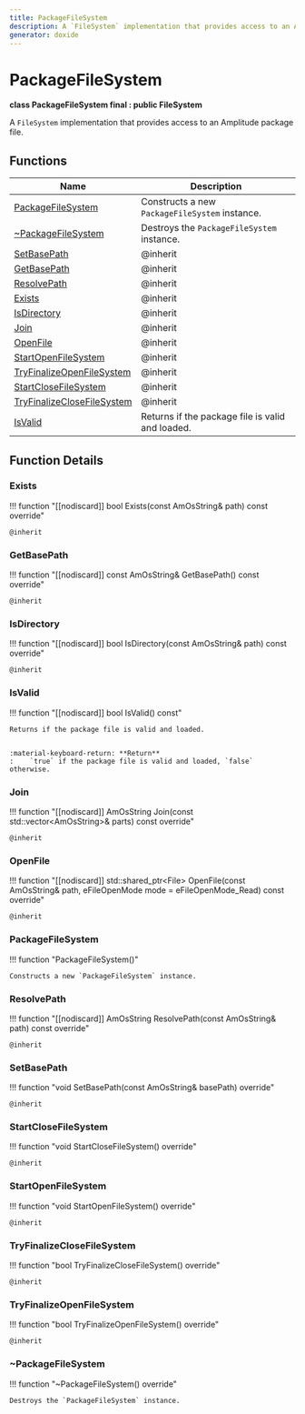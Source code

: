 ```yaml
---
title: PackageFileSystem
description: A `FileSystem` implementation that provides access to an Amplitude package file.
generator: doxide
---
```



# PackageFileSystem

**class  PackageFileSystem final : public FileSystem**


A `FileSystem` implementation that provides access to an Amplitude package file.


    


## Functions

| Name | Description |
| ---- | ----------- |
| [PackageFileSystem](#PackageFileSystem) | Constructs a new `PackageFileSystem` instance.  |
| [~PackageFileSystem](#_u007ePackageFileSystem) | Destroys the `PackageFileSystem` instance.  |
| [SetBasePath](#SetBasePath) |  @inherit  |
| [GetBasePath](#GetBasePath) |  @inherit  |
| [ResolvePath](#ResolvePath) |  @inherit  |
| [Exists](#Exists) |  @inherit  |
| [IsDirectory](#IsDirectory) |  @inherit  |
| [Join](#Join) |  @inherit  |
| [OpenFile](#OpenFile) |  @inherit  |
| [StartOpenFileSystem](#StartOpenFileSystem) |  @inherit  |
| [TryFinalizeOpenFileSystem](#TryFinalizeOpenFileSystem) |  @inherit  |
| [StartCloseFileSystem](#StartCloseFileSystem) |  @inherit  |
| [TryFinalizeCloseFileSystem](#TryFinalizeCloseFileSystem) |  @inherit  |
| [IsValid](#IsValid) | Returns if the package file is valid and loaded. |

## Function Details

### Exists<a name="Exists"></a>
!!! function "[[nodiscard]] bool Exists(const AmOsString&amp; path) const override"

    
    @inherit
            
    

### GetBasePath<a name="GetBasePath"></a>
!!! function "[[nodiscard]] const AmOsString&amp; GetBasePath() const override"

    
    @inherit
            
    

### IsDirectory<a name="IsDirectory"></a>
!!! function "[[nodiscard]] bool IsDirectory(const AmOsString&amp; path) const override"

    
    @inherit
            
    

### IsValid<a name="IsValid"></a>
!!! function "[[nodiscard]] bool IsValid() const"

    
    Returns if the package file is valid and loaded.
    
    
    :material-keyboard-return: **Return**
    :    `true` if the package file is valid and loaded, `false` otherwise.
            
    

### Join<a name="Join"></a>
!!! function "[[nodiscard]] AmOsString Join(const std::vector&lt;AmOsString&gt;&amp; parts) const override"

    
    @inherit
            
    

### OpenFile<a name="OpenFile"></a>
!!! function "[[nodiscard]] std::shared_ptr&lt;File&gt; OpenFile(const AmOsString&amp; path, eFileOpenMode mode = eFileOpenMode_Read) const override"

    
    @inherit
            
    

### PackageFileSystem<a name="PackageFileSystem"></a>
!!! function "PackageFileSystem()"

    
    Constructs a new `PackageFileSystem` instance.
             
    
    
    

### ResolvePath<a name="ResolvePath"></a>
!!! function "[[nodiscard]] AmOsString ResolvePath(const AmOsString&amp; path) const override"

    
    @inherit
            
    

### SetBasePath<a name="SetBasePath"></a>
!!! function "void SetBasePath(const AmOsString&amp; basePath) override"

    
    @inherit
            
    

### StartCloseFileSystem<a name="StartCloseFileSystem"></a>
!!! function "void StartCloseFileSystem() override"

    
    @inherit
            
    

### StartOpenFileSystem<a name="StartOpenFileSystem"></a>
!!! function "void StartOpenFileSystem() override"

    
    @inherit
            
    

### TryFinalizeCloseFileSystem<a name="TryFinalizeCloseFileSystem"></a>
!!! function "bool TryFinalizeCloseFileSystem() override"

    
    @inherit
            
    

### TryFinalizeOpenFileSystem<a name="TryFinalizeOpenFileSystem"></a>
!!! function "bool TryFinalizeOpenFileSystem() override"

    
    @inherit
            
    

### ~PackageFileSystem<a name="_u007ePackageFileSystem"></a>
!!! function "~PackageFileSystem() override"

    
    Destroys the `PackageFileSystem` instance.
             
    
    
    

